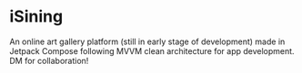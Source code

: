 # iSining
An online art gallery platform (still in early stage of development) made in Jetpack Compose following MVVM clean architecture for app development. DM for collaboration!
